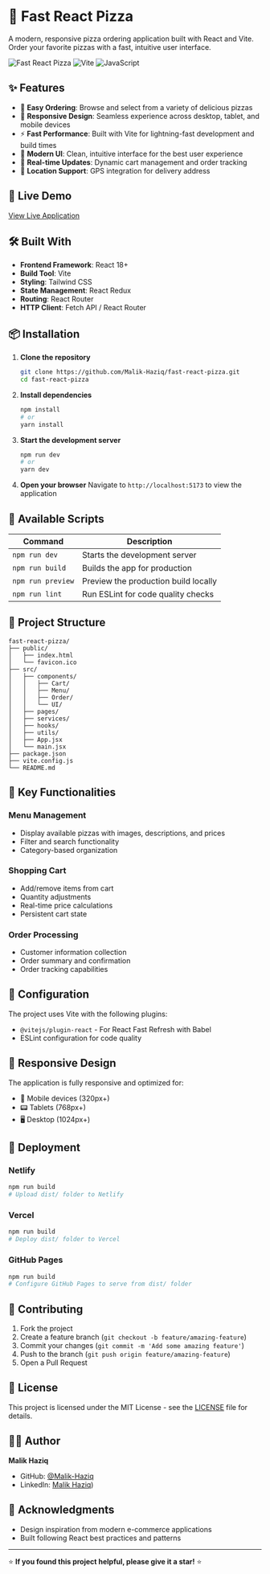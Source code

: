 # 🍕 Fast React Pizza

A modern, responsive pizza ordering application built with React and Vite. Order your favorite pizzas with a fast, intuitive user interface.

![Fast React Pizza](https://img.shields.io/badge/React-18+-61DAFB?style=flat-square&logo=react&logoColor=white)
![Vite](https://img.shields.io/badge/Vite-4+-646CFF?style=flat-square&logo=vite&logoColor=white)
![JavaScript](https://img.shields.io/badge/JavaScript-ES6+-F7DF1E?style=flat-square&logo=javascript&logoColor=black)

## ✨ Features

- 🛒 **Easy Ordering**: Browse and select from a variety of delicious pizzas
- 📱 **Responsive Design**: Seamless experience across desktop, tablet, and mobile devices  
- ⚡ **Fast Performance**: Built with Vite for lightning-fast development and build times
- 🎨 **Modern UI**: Clean, intuitive interface for the best user experience
- 🔄 **Real-time Updates**: Dynamic cart management and order tracking
- 📍 **Location Support**: GPS integration for delivery address

## 🚀 Live Demo

[View Live Application](your-deployment-url-here)

## 🛠️ Built With

- **Frontend Framework**: React 18+
- **Build Tool**: Vite
- **Styling**: Tailwind CSS
- **State Management**: React Redux
- **Routing**: React Router
- **HTTP Client**: Fetch API / React Router

## 📦 Installation

1. **Clone the repository**
   ```bash
   git clone https://github.com/Malik-Haziq/fast-react-pizza.git
   cd fast-react-pizza
   ```

2. **Install dependencies**
   ```bash
   npm install
   # or
   yarn install
   ```

3. **Start the development server**
   ```bash
   npm run dev
   # or
   yarn dev
   ```

4. **Open your browser**
   Navigate to `http://localhost:5173` to view the application

## 📝 Available Scripts

| Command | Description |
|---------|-------------|
| `npm run dev` | Starts the development server |
| `npm run build` | Builds the app for production |
| `npm run preview` | Preview the production build locally |
| `npm run lint` | Run ESLint for code quality checks |

## 📁 Project Structure

```
fast-react-pizza/
├── public/
│   ├── index.html
│   └── favicon.ico
├── src/
│   ├── components/
│   │   ├── Cart/
│   │   ├── Menu/
│   │   ├── Order/
│   │   └── UI/
│   ├── pages/
│   ├── services/
│   ├── hooks/
│   ├── utils/
│   ├── App.jsx
│   └── main.jsx
├── package.json
├── vite.config.js
└── README.md
```

## 🎯 Key Functionalities

### Menu Management
- Display available pizzas with images, descriptions, and prices
- Filter and search functionality
- Category-based organization

### Shopping Cart
- Add/remove items from cart
- Quantity adjustments
- Real-time price calculations
- Persistent cart state

### Order Processing
- Customer information collection
- Order summary and confirmation
- Order tracking capabilities

## 🔧 Configuration

The project uses Vite with the following plugins:
- `@vitejs/plugin-react` - For React Fast Refresh with Babel
- ESLint configuration for code quality

## 📱 Responsive Design

The application is fully responsive and optimized for:
- 📱 Mobile devices (320px+)
- 📟 Tablets (768px+)
- 🖥️ Desktop (1024px+)

## 🚀 Deployment

### Netlify
```bash
npm run build
# Upload dist/ folder to Netlify
```

### Vercel
```bash
npm run build
# Deploy dist/ folder to Vercel
```

### GitHub Pages
```bash
npm run build
# Configure GitHub Pages to serve from dist/ folder
```

## 🤝 Contributing

1. Fork the project
2. Create a feature branch (`git checkout -b feature/amazing-feature`)
3. Commit your changes (`git commit -m 'Add some amazing feature'`)
4. Push to the branch (`git push origin feature/amazing-feature`)
5. Open a Pull Request

## 📄 License

This project is licensed under the MIT License - see the [LICENSE](LICENSE) file for details.

## 👨‍💻 Author

**Malik Haziq**
- GitHub: [@Malik-Haziq](https://github.com/Malik-Haziq)
- LinkedIn: [Malik Haziq](https://www.linkedin.com/in/malik-haziq-b5233a231/))

## 🙏 Acknowledgments

- Design inspiration from modern e-commerce applications
- Built following React best practices and patterns

---

⭐ **If you found this project helpful, please give it a star!** ⭐
